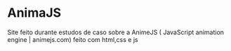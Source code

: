 # AnimaJS
Site feito durante estudos de caso sobre a AnimeJS ( JavaScript animation engine | animejs.com) feito com html,css e js

